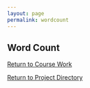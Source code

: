 ```yaml
---
layout: page
permalink: wordcount
---
```


**Word Count**
--------------

[Return to Course Work](https://jonscott20.github.io/course_work/)

[Return to Project Directory](https://jonscott20.github.io/project_directory/)
